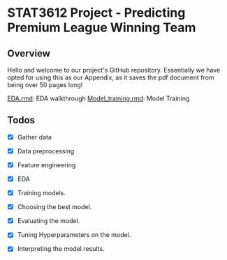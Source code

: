 # STAT3612 Project - Predicting Premium League Winning Team

## Overview

Hello and welcome to our project's GitHub repository. Essentially we have opted for using this as our Appendix, as it saves the pdf document from being over 50 pages long!


[EDA.rmd](./EDA.Rmd): EDA walkthrough
[Model_training.rmd](./Model_training.rmd): Model Training

## Todos
- [x] Gather data
- [x] Data preprocessing
- [x] Feature engineering
- [x] EDA
- [x] Training models.
- [x] Choosing the best model.
- [x] Evaluating the model.
- [x] Tuning Hyperparameters on the model.
- [x] Interpreting the model results.

